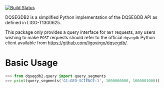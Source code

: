 [![Build Status](https://travis-ci.com/duncanmmacleod/dqsegdb2.svg?branch=master)](https://travis-ci.com/duncanmmacleod/dqsegdb2)

DQSEGDB2 is a simplified Python implementation of the DQSEGDB API as defined in
LIGO-T1300625.

This package only provides a query interface for `GET` requests, any users
wishing to make `POST` requests should refer to the official `dqsegdb` Python
client available from https://github.com/ligovirgo/dqsegdb/.

# Basic Usage

```python
>>> from dqsegdb2.query import query_segments
>>> print(query_segments('G1:GEO-SCIENCE:1', 1000000000, 1000001000))
```
